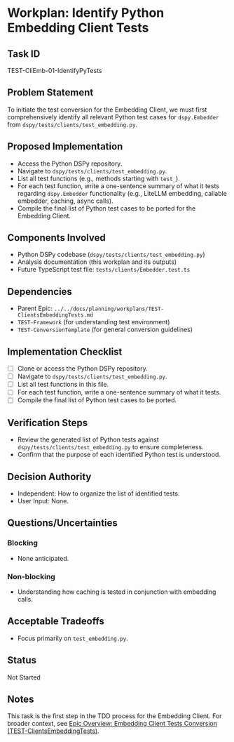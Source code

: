 # Workplan: Identify Python Embedding Client Tests

## Task ID
TEST-CliEmb-01-IdentifyPyTests

## Problem Statement
To initiate the test conversion for the Embedding Client, we must first comprehensively identify all relevant Python test cases for `dspy.Embedder` from `dspy/tests/clients/test_embedding.py`.

## Proposed Implementation
- Access the Python DSPy repository.
- Navigate to `dspy/tests/clients/test_embedding.py`.
- List all test functions (e.g., methods starting with `test_`).
- For each test function, write a one-sentence summary of what it tests regarding `dspy.Embedder` functionality (e.g., LiteLLM embedding, callable embedder, caching, async calls).
- Compile the final list of Python test cases to be ported for the Embedding Client.

## Components Involved
- Python DSPy codebase (`dspy/tests/clients/test_embedding.py`)
- Analysis documentation (this workplan and its outputs)
- Future TypeScript test file: `tests/clients/Embedder.test.ts`

## Dependencies
- Parent Epic: `../../docs/planning/workplans/TEST-ClientsEmbeddingTests.md`
- `TEST-Framework` (for understanding test environment)
- `TEST-ConversionTemplate` (for general conversion guidelines)

## Implementation Checklist
- [ ] Clone or access the Python DSPy repository.
- [ ] Navigate to `dspy/tests/clients/test_embedding.py`.
- [ ] List all test functions in this file.
- [ ] For each test function, write a one-sentence summary of what it tests.
- [ ] Compile the final list of Python test cases to be ported.

## Verification Steps
- Review the generated list of Python tests against `dspy/tests/clients/test_embedding.py` to ensure completeness.
- Confirm that the purpose of each identified Python test is understood.

## Decision Authority
- Independent: How to organize the list of identified tests.
- User Input: None.

## Questions/Uncertainties
### Blocking
- None anticipated.
### Non-blocking
- Understanding how caching is tested in conjunction with embedding calls.

## Acceptable Tradeoffs
- Focus primarily on `test_embedding.py`.

## Status
Not Started

## Notes
This task is the first step in the TDD process for the Embedding Client.
For broader context, see [Epic Overview: Embedding Client Tests Conversion (TEST-ClientsEmbeddingTests)](../../docs/planning/workplans/TEST-ClientsEmbeddingTests.md).